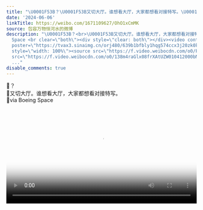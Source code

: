 ```yaml
---
title: "\U0001F53B？\U0001F53B又切大厅。谁想看大厅，大家都想看对接特写。\U0001F53Bvia Boeing Space"
date: '2024-06-06'
linkTitle: https://weibo.com/1671109627/OhO1xCmMK
source: 包容万物恒河水的微博
description: "\U0001F53B？<br>\U0001F53B又切大厅。谁想看大厅，大家都想看对接特写。<br>\U0001F53Bvia Boeing
  Space <br clear=\"both\"><div style=\"clear: both\"></div><video controls=\"controls\"
  poster=\"https://tvax3.sinaimg.cn/orj480/639b1bfbly1hqg574ccx3j20zk0k0wei.jpg\"
  style=\"width: 100%\"><source src=\"https://f.video.weibocdn.com/o0/PWv2GNQQlx08frXArO92010412000qmV0E010.mp4?label=mp4_720p&amp;template=1280x720.25.0&amp;ori=0&amp;ps=1CwnkDw1GXwCQx&amp;Expires=1717703973&amp;ssig=S%2FR5yifM0t&amp;KID=unistore,video\"><source
  src=\"https://f.video.weibocdn.com/o0/138m4raGlx08frXAtUZW010412000bNr0E010.mp4?label=mp4_hd&amp;template=852x480.25
  ..."
disable_comments: true
---
```

🔻？<br>🔻又切大厅。谁想看大厅，大家都想看对接特写。<br>🔻via Boeing Space <br clear="both"><div style="clear: both"></div><video controls="controls" poster="https://tvax3.sinaimg.cn/orj480/639b1bfbly1hqg574ccx3j20zk0k0wei.jpg" style="width: 100%"><source src="https://f.video.weibocdn.com/o0/PWv2GNQQlx08frXArO92010412000qmV0E010.mp4?label=mp4_720p&amp;template=1280x720.25.0&amp;ori=0&amp;ps=1CwnkDw1GXwCQx&amp;Expires=1717703973&amp;ssig=S%2FR5yifM0t&amp;KID=unistore,video"><source src="https://f.video.weibocdn.com/o0/138m4raGlx08frXAtUZW010412000bNr0E010.mp4?label=mp4_hd&amp;template=852x480.25 ...